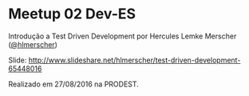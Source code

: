 # Meetup 02 Dev-ES

Introdução a Test Driven Development por Hercules Lemke Merscher ([@hlmerscher](https://github.com/hlmerscher))

Slide: http://www.slideshare.net/hlmerscher/test-driven-development-65448016

Realizado em 27/08/2016 na PRODEST.
